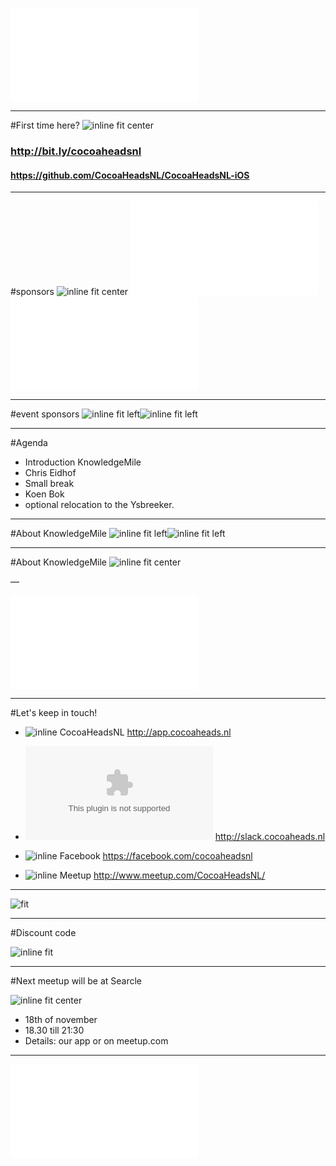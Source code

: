 ![inline fit](../../Logos/CocoaHeadsNL.pdf)


---

#First time here?
![inline fit center](../../Logos/app.png)

### http://bit.ly/cocoaheadsnl
#### https://github.com/CocoaHeadsNL/CocoaHeadsNL-iOS
---

#sponsors
![inline fit center](../../Logos/framerstudio.png)
![inline fit left](../../Logos/egeniq.pdf) ![inline fit left](../../Logos/xebia.pdf)

---

#event sponsors
![inline fit left](../../Logos/ACICE.png)![inline fit left](../../Logos/KnowledgeMile_Logo.png)

---

#Agenda

- Introduction KnowledgeMile
- Chris Eidhof
- Small break
- Koen Bok
- optional relocation to the Ysbreeker.

---

#About KnowledgeMile
![inline fit left](../../Logos/ACICE.png)![inline fit left](../../Logos/KnowledgeMile_Logo.png)

---

#About KnowledgeMile
![inline fit center](knowledge.jpeg) 

—

![fit](../../Logos/CocoaHeadsNL.pdf)

---

#Let's keep in touch!

- ![inline](../../Logos/appstore.png) CocoaHeadsNL
http://app.cocoaheads.nl

- ![inline](../../Logos/slack_cmyk.eps)
http://slack.cocoaheads.nl

- ![inline](../../Logos/Facebook_logo.png) Facebook
https://facebook.com/cocoaheadsnl

- ![inline](../../Logos/meetup.png) Meetup
http://www.meetup.com/CocoaHeadsNL/

---

![fit](twitterLargeCardTicket3.jpg)

---

#Discount code

![inline fit](twitterLargeCardTicket3.jpg)

---

#Next meetup will be at Searcle

![inline fit center](../../Logos/Searcle-logo.png)

- 18th of november
- 18.30 till 21:30
- Details: our app or on meetup.com

---


![fit](../../Logos/CocoaHeadsNL.pdf)
